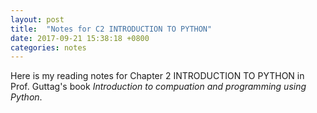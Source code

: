 ```yaml
---
layout: post
title:  "Notes for C2 INTRODUCTION TO PYTHON"
date: 2017-09-21 15:38:18 +0800
categories: notes
---
```


Here is my reading notes for Chapter 2 INTRODUCTION TO PYTHON in Prof. Guttag's book *Introduction to compuation and programming using Python*.

